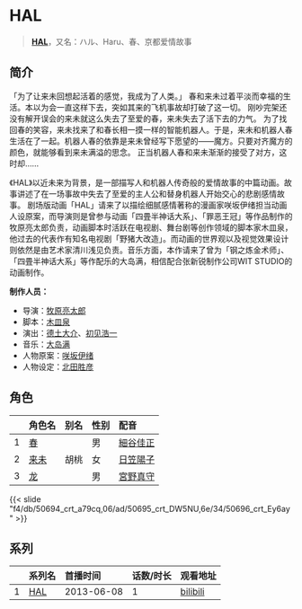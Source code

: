# HAL


> <u>**[HAL](http://bgm.tv/subject/56849)**</u>，又名：ハル、Haru、春、京都爱情故事

## 简介


「为了让来未回想起活着的感觉，我成为了人类。」
春和来未过着平淡而幸福的生活。本以为会一直这样下去，突如其来的飞机事故却打破了这一切。
刚吵完架还没有解开误会的来未就这么失去了至爱的春，来未失去了活下去的力气。
为了找回春的笑容，来未找来了和春长相一摸一样的智能机器人。于是，来未和机器人春生活在了一起。机器人春的依靠是来未曾经写下愿望的——魔方。只要对齐魔方的颜色，就能够看到来未满溢的思念。
正当机器人春和来未渐渐的接受了对方，这时却……

《HAL》以近未来为背景，是一部描写人和机器人传奇般的爱情故事的中篇动画。故事讲述了在一场事故中失去了至爱的主人公和替身机器人开始交心的悲剧感情故事。
剧场版动画「HAL」请来了以描绘细腻感情著称的漫画家咲坂伊绪担当动画人设原案，而导演则是曾参与动画「四畳半神话大系」、「罪恶王冠」等作品制作的牧原亮太郎负责，动画脚本时活跃在电视剧、舞台剧等创作领域的脚本家木皿泉，他过去的代表作有知名电视剧「野猪大改造」。而动画的世界观以及视觉效果设计则依然是由艺术家清川浅见负责。音乐方面，本作请来了曾为「钢之炼金术师」、「四畳半神话大系」等作配乐的大岛满，相信配合张新锐制作公司WIT STUDIO的动画制作。


**制作人员：**
- 导演：[牧原亮太郎](http://bgm.tv/person/12505)
- 脚本：[木皿泉](http://bgm.tv/person/13314)
- 演出：[德土大介](http://bgm.tv/person/13365)、[初见浩一](http://bgm.tv/person/2219)
- 音乐：[大岛满](http://bgm.tv/person/457)
- 人物原案：[咲坂伊绪](http://bgm.tv/person/9608)
- 人物设定：[北田胜彦](http://bgm.tv/person/12610)

## 角色

|     |   角色名   |   别名  | 性别 |  配音  |
|:--- |:------  |:----      |:---  |:--   |
| 1 | [春](http://bgm.tv/character/50694) |  | 男 | [細谷佳正](http://bgm.tv/person/4982) |
| 2 | [来未](http://bgm.tv/character/50695) | 胡桃 | 女 | [日笠陽子](http://bgm.tv/person/5119) |
| 3 | [龙](http://bgm.tv/character/50696) |  | 男 | [宮野真守](http://bgm.tv/person/4697) |

{{< slide "f4/db/50694_crt_a79cq,06/ad/50695_crt_DW5NU,6e/34/50696_crt_Ey6ay" >}}

## 系列

|     |   系列名   |   首播时间  | 话数/时长  | 观看地址 |
|:---  |:------    |:----      |:---       |:---  |
| 1 |[HAL](https://bgm.tv/subject/56849)| 2013-06-08 | 1 | [bilibili](https://www.bilibili.com/bangumi/play/ep425720)  |



